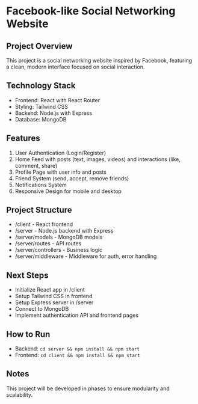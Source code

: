 # Facebook-like Social Networking Website

## Project Overview

This project is a social networking website inspired by Facebook, featuring a clean, modern interface focused on social interaction.

## Technology Stack

- Frontend: React with React Router
- Styling: Tailwind CSS
- Backend: Node.js with Express
- Database: MongoDB

## Features

1. User Authentication (Login/Register)
2. Home Feed with posts (text, images, videos) and interactions (like, comment, share)
3. Profile Page with user info and posts
4. Friend System (send, accept, remove friends)
5. Notifications System
6. Responsive Design for mobile and desktop

## Project Structure

- /client - React frontend
- /server - Node.js backend with Express
- /server/models - MongoDB models
- /server/routes - API routes
- /server/controllers - Business logic
- /server/middleware - Middleware for auth, error handling

## Next Steps

- Initialize React app in /client
- Setup Tailwind CSS in frontend
- Setup Express server in /server
- Connect to MongoDB
- Implement authentication API and frontend pages

## How to Run

- Backend: `cd server && npm install && npm start`
- Frontend: `cd client && npm install && npm start`

## Notes

This project will be developed in phases to ensure modularity and scalability.
